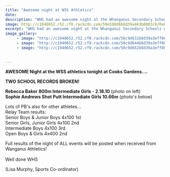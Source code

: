 ```yaml
---
title: "Awesome night at WSS Athletics"
date: 
description: "WHS had an awesome night at the Whanganui Secondary Schools Athletic Championships  at Cooks Gardens on Wednesday 15 March 2017..."
image: http://c1940652.r52.cf0.rackcdn.com/59e598d6b8d39a463b0003c0/Rebecca-Baker-running.jpg
excerpt: "WHS had an awesome night at the Whanganui Secondary Schools Athletic Championships  at Cooks Gardens on Wednesday 15 March 2017."
image_gallery:
     - image: "http://c1940652.r52.cf0.rackcdn.com/58c9d632b8d39a3eff0046d9/shotput-girl.jpg"
     - image: "http://c1940652.r52.cf0.rackcdn.com/58c9d644b8d39a3eff0046db/shotput-girl.2jpg.jpg"
     - image: "http://c1940652.r52.cf0.rackcdn.com/58c9d652b8d39a3eff0046dd/shotput-girl.3jpg.jpg"
    
    
---
```


<p><strong>AWESOME Night at the WSS athletics tonight at Cooks Gardens....&nbsp;</strong></p>
<p><strong>TWO SCHOOL RECORDS BROKEN!&nbsp;</strong></p>
<p><strong>Rebecca Baker 800m Intermediate Girls - 2.18.10 </strong>(photo on left)<br /><strong>Sophie Andrews Shot Putt Intermediate Girls 10.66m</strong> (photo's below)</p>
<p><span>Lots of PB's also for other athletes...&nbsp;</span><span class="text_exposed_show"><br />Relay Team results:&nbsp;<br />Senior Boys &amp; Junior Boys 4x100 1st<br />Senior Girls, Junior Girls 4x100 2nd<br />Intermediate Boys 4x100 3rd<br />Open Boys &amp; Girls 4x400 2nd&nbsp;<br /></span></p>
<p><span class="text_exposed_show">Full results of the night of ALL events will be posted when received from Wanganui Athletics!&nbsp;</span></p>
<p><span class="text_exposed_show">Well done WHS&nbsp;<span class="_5mfr _47e3"><img class="img" src="https://www.facebook.com/images/emoji.php/v7/ff8/1/16/1f44d_1f3fc.png" alt="" width="16" height="16" /></span></span></p>
<p><span class="text_exposed_show"><span class="_5mfr _47e3">(Lisa Murphy, Sports Co-ordinator)</span></span></p>

